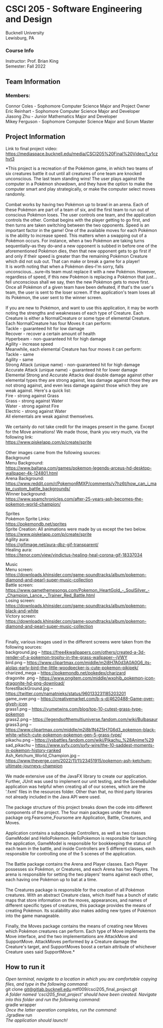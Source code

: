 # CSCI 205 - Software Engineering and Design
Bucknell University <br>
Lewisburg, PA

### Course Info
Instructor: Prof. Brian King <br>
Semester: Fall 2022

## Team Information
### Members: <br>
Connor Coles - Sophomore Computer Science Major and Project Owner <br>
Eric Reinhart - Sophomore Computer Science Major and Developer <br>
Jiasong Zhu - Junior Mathematics Major and Developer <br>
Mikey Ferguson - Sophomore Computer Science Major and Scrum Master

## Project Information
Link to final project video: https://mediaspace.bucknell.edu/media/CSCI205%20Final%20Video/1_y1czhvt3

*This project is a recreation of the Pokémon game, in which two teams of six creatures battle it out until all creatures of one team are knocked unconscious. The last team standing wins! The user plays against the computer in a Pokémon showdown, and they have the option to make the computer smart and play strategically, or make the computer select moves randomly.<br><br>
Combat works by having two Pokémon up to brawl in an arena. Each of these Pokémon are part of a team of six, and the first team to run out of conscious Pokémon loses. The user controls one team, and the application controls the other. Combat begins with the player getting to go first, and then turns are taken switching between the two opponents. Speed is an important factor in the game! One of the available moves for each Pokémon is the ability to increase speed. This matters when a swapping out of a Pokémon occurs. For instance, when a two Pokémon are taking turns sequentially–as they do–and a new opponent is subbed in before one of the aforementioned Pokémon dies, then that new opponent gets to go first if and only if their speed is greater than the remaining Pokémon Creature which did not sub out. That can make or break a game for a player!<br> It is worth noting that when a Pokémon dies–I'm sorry, falls unconscious...sure–its team must replace it with a new Pokémon. However, regardless of speed, if this new Pokémon is replacing a Pokémon that just... fell unconscious shall we say, then the new Pokémon gets to move first. Once all Pokémon of a given team have been defeated, if that's the user's team, the user is sent to the loser screen. If the application's team loses all its Pokémon, the user  sent to the winner screen.<br><br>
If you are new to Pokémon, and want to use this application, it may be worth noting the strengths and weaknesses of each type of Creature. Each Creature is either a NormalCreature or some type of elemental Creature. Each NormalCreature has four Moves it can perform:<br>Tackle - guaranteed hit for low damage<br>Recover - recover a certain amount of health<br>Hyperbeam - non-guaranteed hit for high damage<br>Agility - increase speed<br>Meanwhile, each elemental Creature has four moves it can perform:<br>Tackle - same<br>Agility - same<br>Strong Attack (unique name) - non-guaranteed hit for high damage<br>Accurate Attack (unique name) - guaranteed hit for lower damage<br> Elemental Strong and Accurate Attacks deal double damage against other elemental types they are strong against, less damage against those they are not strong against, and even less damage against those which they are weak against. Here's a quick list:<br>Fire - strong against Grass<br>Grass - strong against Water<br>Water - strong against Fire<br>Electric - strong against Water<br>All elementals are weak against themselves.<br><br>
We certainly do not take credit for the images present in the game. Except for the Move animations! We made those, thank you very much, via the following link:<br>
https://www.piskelapp.com/p/create/sprite <br>
<br>
Other images came from the following sources:<br>
Background <br>
Menu Background: <br>
https://www.baltana.com/games/pokemon-legends-arceus-hd-desktop-wallpaper-4k-124801.html <br>
Arena Background: <br>
https://www.reddit.com/r/PokemonRMXP/comments/v7hz6t/how_can_i_make_custom_battle_backgrounds/ <br>
Winner background: <br>
https://www.spamchronicles.com/after-25-years-ash-becomes-the-pokemon-world-champion/ <br>

Sprites<br>
Pokémon Sprite Links:<br>
https://pokemondb.net/sprites <br>
Sprite Creation: All animations were made by us except the two below.<br>
https://www.piskelapp.com/p/create/sprite <br>
Agility aura: <br>
https://gifimage.net/aura-dbz-gif-transparent/ <br>
Healing aura:<br>
https://tenor.com/view/vindictus-healing-heal-corona-gif-18337034 <br>

Music <br>
Menu screen: <br>
https://downloads.khinsider.com/game-soundtracks/album/pokemon-diamond-and-pearl-super-music-collection <br>
Battle screen:<br>
https://www.gamethemesongs.com/Pokemon_HeartGold_-_SoulSilver_-_Champion_Lance_-_Trainer_Red_Battle.html <br>
Losing screen:<br>
https://downloads.khinsider.com/game-soundtracks/album/pokemon-black-and-white <br>
Victory screen:<br>
https://downloads.khinsider.com/game-soundtracks/album/pokemon-diamond-and-pearl-super-music-collection <br>
<br><br>
Finally, various images used in the different screens were taken from the following sources:<br>
background.jpg – https://free4kwallpapers.com/others/created-a-3d-render-of-a-pokemon-trophy-in-the-grass-wallpaper--jVWY <br>
bird.png – https://www.clipartmax.com/middle/m2i8H7A0d3A0A0G6_its-alolas-early-bird-the-little-woodpecker-is-cute-pokemon-pikipek/ <br>
charized_mega – https://pokemondb.net/pokedex/charizard <br>
dragonite .png – https://www.pngitem.com/middle/wxohib_pokemon-icon-dragonite-hd-png-download/ <br>
forestBackGround.jpg – https://twitter.com/namatnieks/status/960133231185203201 <br>
game_over.png – https://creativemarket.com/b-s-d/4620488-Game-over-glyph-icon <br>
grass1.png – https://yumetwins.com/blog/top-10-cutest-grass-type-pokemon <br>
grass2.png – https://legendsofthemultiuniverse.fandom.com/wiki/Bulbasaur <br>
grass3.png – https://www.clipartmax.com/middle/m2i8b1N4Z5H7G6d3_pokemon-black-white-which-cute-pokemon-pokemon-gen-5-grass-type/ <br>
pikachu.png – https://vsbattles.fandom.com/wiki/Pikachu_%28Anime%29 <br>
sad_pikachu – https://www.syfy.com/syfy-wire/the-10-saddest-moments-in-pokemon-history-ranked <br>
Ash_Ketchum_World_Champion.jpg – https://www.theverge.com/2022/11/11/23451915/pokemon-ash-ketchum-ultimate-journeys-champion <br>
<br>
We made extensive use of the JavaFX library to create our application. Further, JUnit was used to implement our unit testing, and the SceneBuilder application was helpful when creating all of our scenes, which are the '.fxml' files in the resources folder. Other than that, no third party libraries not already included in the Java API were used.
<br>
<br>
The package structure of this project breaks down the code into different components of the project. The four main packages under the main package org.Fearsome_Foursome are Application, Battle, Creatures, and Moves.<br><br>
Application contains a subpackage Controllers, as well as two classes GameModel and HelloPokemon. HelloPokemon is responsible for launching the application, GameModel is responsible for bookkeeping the status of each team in the battle, and inside Controllers are 5 different classes, each responsible for controlling one of the 5 scenes of the application.<br><br>
The Battle package contains the Arena and Player classes. Each Player possesses six Pokémon, or Creatures, and each Arena has two Players. The arena is responsible for setting the two players' teams against each other, each having one Pokémon up to bat at a time.<br><br>
The Creatures package is responsible for the creation of all Pokémon creatures. With an abstract Creature class, which itself has a bunch of static maps that store information on the moves, appearances, and names of different specific types of creatures, this package provides the means of creating Pokémon. Its scalability also makes adding new types of Pokémon into the game manageable.<br><br>
Finally, the Moves package contains the means of creating new Moves which Pokémon creatures can perform. Each type of Move implements the Move interface, and the two implementations are AttackMove and SupportMove. AttackMoves performed by a Creature damage the Creature's target, and SupportMoves boost a certain attribute of whichever Creature uses said SupportMove.*

## How to run it
*Open terminal, navigate to a location in which you are comfortable copying files, and type in the following command:<br>*
git clone git@gitlab.bucknell.edu:mtf009/csci205_final_project.git<br>
*A folder named 'csci205_final_project' should have been created. Navigate into this folder and run the following command:<br>*
gradle wrapper<br>
*Once the latter operation completes, run the command:<br>*
./gradlew run<br>
*The application should launch!*